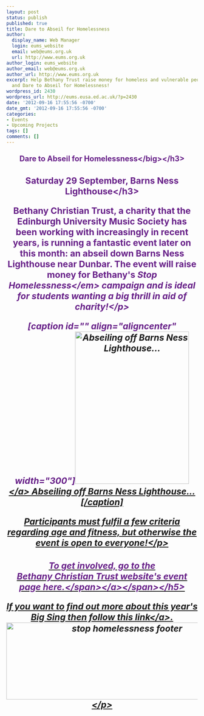 ```yaml
---
layout: post
status: publish
published: true
title: Dare to Abseil for Homelessness
author:
  display_name: Web Manager
  login: eums_website
  email: web@eums.org.uk
  url: http://www.eums.org.uk
author_login: eums_website
author_email: web@eums.org.uk
author_url: http://www.eums.org.uk
excerpt: Help Bethany Trust raise money for homeless and vulnerable people in Scotland
  and Dare to Abseil for Homelessness!
wordpress_id: 2430
wordpress_url: http://eums.eusa.ed.ac.uk/?p=2430
date: '2012-09-16 17:55:56 -0700'
date_gmt: '2012-09-16 17:55:56 -0700'
categories:
- Events
- Upcoming Projects
tags: []
comments: []
---
```

<h3 style="text-align: center; color: #672088;"><big>Dare to Abseil for Homelessness<&#47;big><&#47;h3></p>
<h3 style="text-align: center; color: #672088;">Saturday 29 September, Barns Ness Lighthouse<&#47;h3><br />
 </p>
<p>Bethany Christian Trust, a charity that the Edinburgh University Music Society has been working with increasingly in recent years, is running a fantastic event later on this month: an abseil down Barns Ness Lighthouse near Dunbar. The event will raise money for Bethany's <em>Stop Homelessness<&#47;em> campaign and is ideal for students wanting a big thrill in aid of charity!<&#47;p></p>
<p>[caption id="" align="aligncenter" width="300"]<a href="http:&#47;&#47;www.bethanychristiantrust.com&#47;wp&#47;wp-content&#47;uploads&#47;Lighthouse.jpg"><img class=" " title="Abseiling off Barns Ness Lighthouse..." src="http:&#47;&#47;www.bethanychristiantrust.com&#47;wp&#47;wp-content&#47;uploads&#47;Lighthouse.jpg" alt="Abseiling off Barns Ness Lighthouse..." width="300" height="400" &#47;><&#47;a> Abseiling off Barns Ness Lighthouse...[&#47;caption]</p>
<p>Participants must fulfil a few criteria regarding age and fitness, but otherwise the event is open to everyone!<&#47;p></p>
<h5 style="text-align: center; color: #672088;"><span style="color: #672088;"><a title="Go to the Bethany Trust website" href="http:&#47;&#47;www.bethanychristiantrust.com&#47;?p=5353" target="_blank"><span style="color: #672088;">To get involved, go to the<br>Bethany Christian Trust website's event page here.<&#47;span><&#47;a><&#47;span><&#47;h5></p>
<p>If you want to find out more about this year's Big Sing then follow <a title="#bethanybigsing" href="http:&#47;&#47;eums.eusa.ed.ac.uk&#47;2012&#47;bigsing2012&#47;">this link<&#47;a>.<br />
<img src="http:&#47;&#47;eums.eusa.ed.ac.uk&#47;wp-content&#47;uploads&#47;images&#47;w620&#47;bigsing_footer.png" alt="stop homelessness footer" width="620" height="202" &#47;><&#47;p></p>
